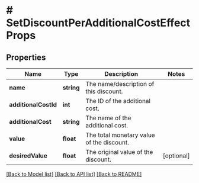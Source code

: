 # # SetDiscountPerAdditionalCostEffectProps

## Properties

Name | Type | Description | Notes
------------ | ------------- | ------------- | -------------
**name** | **string** | The name/description of this discount. | 
**additionalCostId** | **int** | The ID of the additional cost. | 
**additionalCost** | **string** | The name of the additional cost. | 
**value** | **float** | The total monetary value of the discount. | 
**desiredValue** | **float** | The original value of the discount. | [optional] 

[[Back to Model list]](../../README.md#documentation-for-models) [[Back to API list]](../../README.md#documentation-for-api-endpoints) [[Back to README]](../../README.md)


